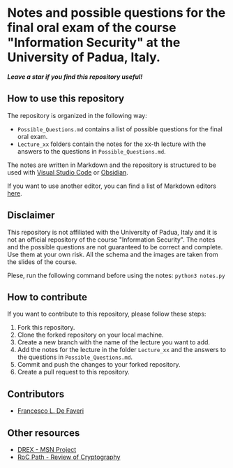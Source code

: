 # Notes and possible questions for the final oral exam of the course "Information Security" at the University of Padua, Italy.

***_Leave a star if you find this repository useful!_***

## How to use this repository
The repository is organized in the following way:
- `Possible_Questions.md` contains a list of possible questions for the final oral exam.
- `Lecture_xx` folders contain the notes for the xx-th lecture with the answers to the questions in `Possible_Questions.md`.

The notes are written in Markdown and the repository is structured to be used with [Visual Studio Code](https://code.visualstudio.com/) or [Obsidian](https://obsidian.md/). 

If you want to use another editor, you can find a list of Markdown editors [here](https://www.markdownguide.org/tools/).

## Disclaimer
This repository is not affiliated with the University of Padua, Italy and it is not an official repository of the course "Information Security". The notes and the possible questions are not guaranteed to be correct and complete. Use them at your own risk.
All the schema and the images are taken from the slides of the course.

Plese, run the following command before using the notes:
```python3 notes.py```

## How to contribute
If you want to contribute to this repository, please follow these steps:
1. Fork this repository.
2. Clone the forked repository on your local machine.
3. Create a new branch with the name of the lecture you want to add.
4. Add the notes for the lecture in the folder `Lecture_xx` and the answers to the questions in `Possible_Questions.md`.
5. Commit and push the changes to your forked repository.
6. Create a pull request to this repository.

## Contributors
- [Francesco L. De Faveri](https://kekkodf.github.io/kdf.github.io/)

## Other resources
- [DREX - MSN Project](https://github.com/Kekkodf/DREX)
- [RoC Path - Review of Cryptography](https://github.com/Kekkodf/RoC-Path-Information-Security)